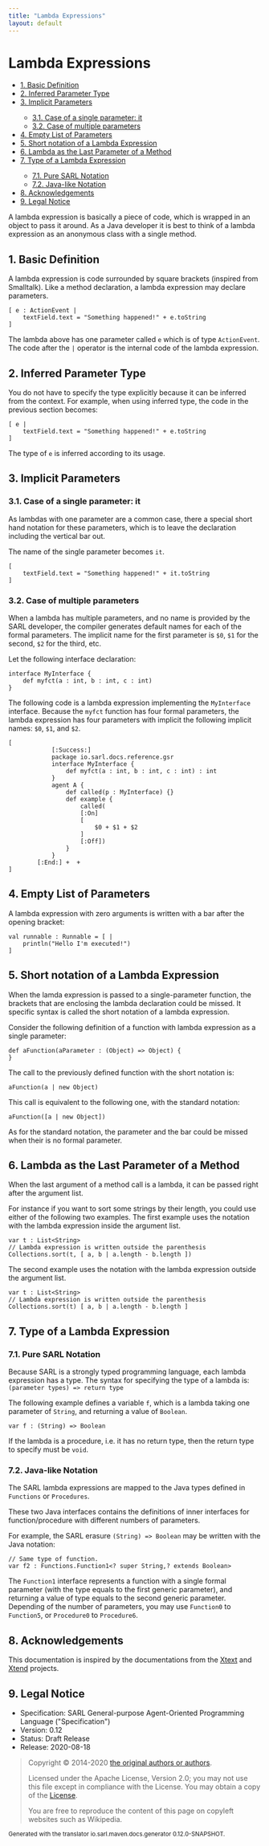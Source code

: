 ```yaml
---
title: "Lambda Expressions"
layout: default
---
```


# Lambda Expressions


<ul class="page_outline" id="page_outline">

<li><a href="#1-basic-definition">1. Basic Definition</a></li>
<li><a href="#2-inferred-parameter-type">2. Inferred Parameter Type</a></li>
<li><a href="#3-implicit-parameters">3. Implicit Parameters</a></li>
<ul>
  <li><a href="#31-case-of-a-single-parameter-it">3.1. Case of a single parameter: it</a></li>
  <li><a href="#32-case-of-multiple-parameters">3.2. Case of multiple parameters</a></li>
</ul>
<li><a href="#4-empty-list-of-parameters">4. Empty List of Parameters</a></li>
<li><a href="#5-short-notation-of-a-lambda-expression">5. Short notation of a Lambda Expression</a></li>
<li><a href="#6-lambda-as-the-last-parameter-of-a-method">6. Lambda as the Last Parameter of a Method</a></li>
<li><a href="#7-type-of-a-lambda-expression">7. Type of a Lambda Expression</a></li>
<ul>
  <li><a href="#71-pure-sarl-notation">7.1. Pure SARL Notation</a></li>
  <li><a href="#72-java-like-notation">7.2. Java-like Notation</a></li>
</ul>
<li><a href="#8-acknowledgements">8. Acknowledgements</a></li>
<li><a href="#9-legal-notice">9. Legal Notice</a></li>

</ul>


A lambda expression is basically a piece of code, which is wrapped 
in an object to pass it around. As a Java developer it is best to 
think of a lambda expression as an anonymous class with a single 
method.


## 1. Basic Definition

A lambda expression is code surrounded by square brackets (inspired from Smalltalk).
Like a method declaration, a lambda expression may declare parameters.

```sarl
[ e : ActionEvent |
	textField.text = "Something happened!" + e.toString
]
```


The lambda above has one parameter called `e` which is of type `ActionEvent`.
The code after the `|` operator is the internal code of the lambda expression.


## 2. Inferred Parameter Type

You do not have to specify the type explicitly because it can be inferred from the context.
For example, when using inferred type, the code in the previous section becomes:

```sarl
[ e |
	textField.text = "Something happened!" + e.toString
]
```


The type of `e` is inferred according to its usage.


## 3. Implicit Parameters

### 3.1. Case of a single parameter: it

As lambdas with one parameter are a common case, there  a special short hand notation
for these parameters, which is to leave the declaration including the vertical bar out.

The name of the single parameter becomes `it`.

```sarl
[
	textField.text = "Something happened!" + it.toString
]
```


### 3.2. Case of multiple parameters

When a lambda has multiple parameters, and no name is provided by the SARL developer, 
the compiler generates default names for each of the formal parameters.
The implicit name for the first parameter is `$0`, `$1` for the second,
`$2` for the third, etc.

Let the following interface declaration:

```sarl
interface MyInterface {
    def myfct(a : int, b : int, c : int)
}
```


The following code is a lambda expression implementing the `MyInterface` interface.
Because the `myfct` function has four formal parameters, the lambda expression 
has four parameters with implicit the following implicit names: `$0`, `$1`, and `$2`.

```sarl
[
            [:Success:]
            package io.sarl.docs.reference.gsr
            interface MyInterface {
                def myfct(a : int, b : int, c : int) : int
            }
            agent A {
                def called(p : MyInterface) {}
                def example {
                    called(
                    [:On]
                    [
                        $0 + $1 + $2
                    ]
                    [:Off])
                }
            }
        [:End:] +  + 
]
```


## 4. Empty List of Parameters

A lambda expression with zero arguments is written with a bar after the opening bracket:

```sarl
val runnable : Runnable = [ |
	println("Hello I'm executed!")
]
```



## 5. Short notation of a Lambda Expression

When the lamda expression is passed to a single-parameter function, the brackets that are enclosing the lambda
declaration could be missed. It specific syntax is called the short notation of a lambda expression. 

Consider the following definition of a function with lambda expression as a single parameter:

```sarl
def aFunction(aParameter : (Object) => Object) {
}
```



The call to the previously defined function with the short notation is:

```sarl
aFunction(a | new Object)
```



This call is equivalent to the following one, with the standard notation:

```sarl
aFunction([a | new Object])
```



As for the standard notation, the parameter and the bar could be missed when their is no formal parameter.


## 6. Lambda as the Last Parameter of a Method

When the last argument of a method call is a lambda, it can be passed right after the argument list.

For instance if you want to sort some strings by their length, you could use either of the following two examples.
The first example uses the notation with the lambda expression inside the argument list.

```sarl
var t : List<String>
// Lambda expression is written outside the parenthesis
Collections.sort(t, [ a, b | a.length - b.length ])
```


The second example uses the notation with the lambda expression outside the argument list.

```sarl
var t : List<String>
// Lambda expression is written outside the parenthesis
Collections.sort(t) [ a, b | a.length - b.length ]
```



## 7. Type of a Lambda Expression

### 7.1. Pure SARL Notation

Because SARL is a strongly typed programming language, each lambda expression has a type.
The syntax for specifying the type of a lambda is: `(parameter types) => return type`

The following example defines a variable `f`, which is a lambda taking one parameter of `String`, and
returning a value of `Boolean`. 

```sarl
var f : (String) => Boolean
```


If the lambda is a procedure, i.e. it has no return type, then the return type to specify must be `void`.


### 7.2. Java-like Notation

The SARL lambda expressions are mapped to the Java types defined in `Functions` or `Procedures`.


These two Java interfaces contains the definitions of inner interfaces for function/procedure with
different numbers of parameters.

For example, the SARL erasure `(String) => Boolean` may be written with the Java notation:

```sarl
// Same type of function.
var f2 : Functions.Function1<? super String,? extends Boolean>
```



The `Function1` interface represents a function with a single formal parameter (with the type equals to the first generic parameter),
and returning a value of type equals to the second generic parameter.
Depending of the number of parameters, you may use `Function0` to `Function5`, or `Procedure0` to `Procedure6`. 



## 8. Acknowledgements

This documentation is inspired by the documentations from the
[Xtext](https://www.eclipse.org/Xtext/documentation.html) and
[Xtend](https://www.eclipse.org/xtend/documentation.html) projects.

## 9. Legal Notice

* Specification: SARL General-purpose Agent-Oriented Programming Language ("Specification")
* Version: 0.12
* Status: Draft Release
* Release: 2020-08-18

> Copyright &copy; 2014-2020 [the original authors or authors](http://www.sarl.io/about/index.html).
>
> Licensed under the Apache License, Version 2.0;
> you may not use this file except in compliance with the License.
> You may obtain a copy of the [License](http://www.apache.org/licenses/LICENSE-2.0).
>
> You are free to reproduce the content of this page on copyleft websites such as Wikipedia.

<small>Generated with the translator io.sarl.maven.docs.generator 0.12.0-SNAPSHOT.</small>